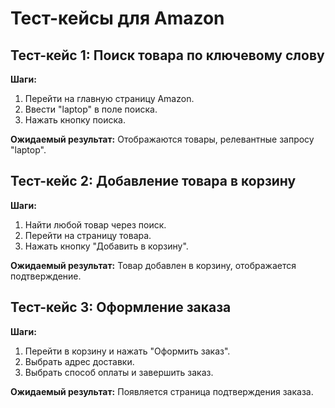 # Тест-кейсы для Amazon

## Тест-кейс 1: Поиск товара по ключевому слову
**Шаги:**
1. Перейти на главную страницу Amazon.
2. Ввести "laptop" в поле поиска.
3. Нажать кнопку поиска.

**Ожидаемый результат:** Отображаются товары, релевантные запросу "laptop".

## Тест-кейс 2: Добавление товара в корзину
**Шаги:**
1. Найти любой товар через поиск.
2. Перейти на страницу товара.
3. Нажать кнопку "Добавить в корзину".

**Ожидаемый результат:** Товар добавлен в корзину, отображается подтверждение.

## Тест-кейс 3: Оформление заказа
**Шаги:**
1. Перейти в корзину и нажать "Оформить заказ".
2. Выбрать адрес доставки.
3. Выбрать способ оплаты и завершить заказ.

**Ожидаемый результат:** Появляется страница подтверждения заказа.
